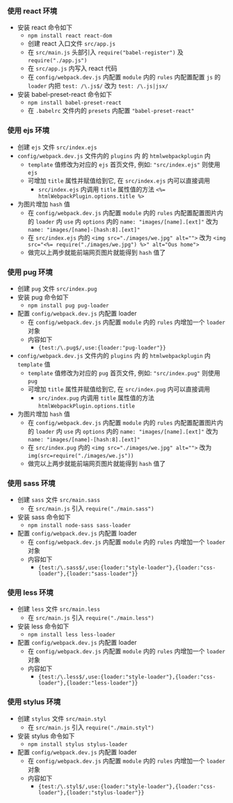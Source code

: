 ### 使用 react 环境

* 安装 react 命令如下
    * `npm install react react-dom`
    * 创建 react 入口文件 `src/app.js`
    * 在 `src/main.js` 头部引入 `require("babel-register")` 及 `require("./app.js")`
    * 在 `src/app.js` 内写入 react 代码
    * 在 `config/webpack.dev.js` 内配置 `module` 内的 `rules` 内配置配置 `js` 的 `loader` 内把 `test: /\.js$/` 改为 `test: /\.js|jsx/`
* 安装 babel-preset-react 命令如下
    * `npm install babel-preset-react`
    * 在 `.babelrc` 文件内的 `presets` 内配置 `"babel-preset-react"`

### 使用 ejs 环境

* 创建 `ejs` 文件 `src/index.ejs`
*  `config/webpack.dev.js` 文件内的 `plugins` 内 的 `htmlwebpackplugin` 内
    * `template` 值修改为对应的 `ejs` 首页文件, 例如: `"src/index.ejs"` 则使用 `ejs`
    * 可增加 `title` 属性并赋值给到它, 在 `src/index.ejs` 内可以直接调用
        * `src/index.ejs` 内调用 `title` 属性值的方法 `<%= htmlWebpackPlugin.options.title %>`
* 为图片增加 `hash` 值
    * 在 `config/webpack.dev.js` 内配置 `module` 内的 `rules` 内配置配置图片内的 `loader` 内 `use` 内 `options` 内的 `name: "images/[name].[ext]"` 改为 `name: "images/[name]-[hash:8].[ext]"`
    * 在 `src/index.ejs` 内的 `<img src="./images/we.jpg" alt="">` 改为 `<img src="<%= require("./images/we.jpg") %>" alt="Ous home">`
    * 做完以上两步就能前端网页图片就能得到 `hash` 值了

### 使用 pug 环境

* 创建 `pug` 文件 `src/index.pug`
* 安装 pug 命令如下
    * `npm install pug pug-loader`
* 配置 `config/webpack.dev.js` 内配置 loader
    * 在 `config/webpack.dev.js` 内配置 `module` 内的 `rules` 内增加一个 `loader` 对象
    * 内容如下
        * `{test:/\.pug$/,use:{loader:"pug-loader"}}`
*  `config/webpack.dev.js` 文件内的 `plugins` 内 的 `htmlwebpackplugin` 内 `template` 值
    * `template` 值修改为对应的 `pug` 首页文件, 例如: `"src/index.pug"` 则使用 `pug`
    * 可增加 `title` 属性并赋值给到它, 在 `src/index.pug` 内可以直接调用
        * `src/index.pug` 内调用 `title` 属性值的方法 `htmlWebpackPlugin.options.title`
* 为图片增加 `hash` 值
    * 在 `config/webpack.dev.js` 内配置 `module` 内的 `rules` 内配置配置图片内的 `loader` 内 `use` 内 `options` 内的 `name: "images/[name].[ext]"` 改为 `name: "images/[name]-[hash:8].[ext]"`
    * 在 `src/index.pug` 内的 `<img src="./images/we.jpg" alt="">` 改为 `img(src=require("./images/we.js"))`
    * 做完以上两步就能前端网页图片就能得到 `hash` 值了

### 使用 sass 环境
* 创建 `sass` 文件 `src/main.sass`
    * 在 `src/main.js` 引入 `require("./main.sass")`
* 安装 sass 命令如下
    * `npm install node-sass sass-loader`
* 配置 `config/webpack.dev.js` 内配置 loader
    * 在 `config/webpack.dev.js` 内配置 `module` 内的 `rules` 内增加一个 `loader` 对象
    * 内容如下
        * `{test:/\.sass$/,use:{loader:"style-loader"},{loader:"css-loader"},{loader:"sass-loader"}}`

### 使用 less 环境
* 创建 `less` 文件 `src/main.less`
    * 在 `src/main.js` 引入 `require("./main.less")`
* 安装 less 命令如下
    * `npm install less less-loader`
* 配置 `config/webpack.dev.js` 内配置 loader
    * 在 `config/webpack.dev.js` 内配置 `module` 内的 `rules` 内增加一个 `loader` 对象
    * 内容如下
        * `{test:/\.less$/,use:{loader:"style-loader"},{loader:"css-loader"},{loader:"less-loader"}}`


### 使用 stylus 环境
* 创建 `stylus` 文件 `src/main.styl`
    * 在 `src/main.js` 引入 `require("./main.styl")`
* 安装 stylus 命令如下
    * `npm install stylus stylus-loader`
* 配置 `config/webpack.dev.js` 内配置 loader
    * 在 `config/webpack.dev.js` 内配置 `module` 内的 `rules` 内增加一个 `loader` 对象
    * 内容如下
        * `{test:/\.styl$/,use:{loader:"style-loader"},{loader:"css-loader"},{loader:"stylus-loader"}}`